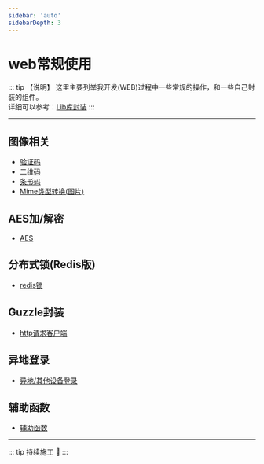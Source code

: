```yaml
---
sidebar: 'auto'
sidebarDepth: 3
---
```


# web常规使用

::: tip 【说明】
这里主要列举我开发(WEB)过程中一些常规的操作，和一些自己封装的组件。\
详细可以参考：[Lib库封装](https://github.com/JerryTZF/hyperf-demo/tree/main/app/Lib)
:::

---

## 图像相关

- [验证码](https://github.com/JerryTZF/hyperf-demo/blob/main/app/Lib/_Image/Captcha.php)
- [二维码](https://github.com/JerryTZF/hyperf-demo/blob/main/app/Lib/_Image/Qrcode.php)
- [条形码](https://github.com/JerryTZF/hyperf-demo/blob/main/app/Lib/_Image/Barcode.php)
- [Mime类型转换(图片)](https://github.com/JerryTZF/hyperf-demo/blob/main/app/Controller/DemoController.php#L136)

## AES加/解密

- [AES](https://github.com/JerryTZF/hyperf-demo/blob/main/app/Lib/_Encrypt/AES.php)

## 分布式锁(Redis版)

- [redis锁](https://github.com/JerryTZF/hyperf-demo/blob/main/app/Lib/_Lock/RedisLock.php)

## Guzzle封装

- [http请求客户端](https://github.com/JerryTZF/hyperf-demo/blob/main/app/Lib/_Guzzle/RequestClient.php)

## 异地登录

- [异地/其他设备登录](https://github.com/JerryTZF/hyperf-demo/blob/main/app/Middleware/CheckTokenMiddleware.php)

## 辅助函数

- [辅助函数](https://learnku.com/docs/laravel/5.8/helpers/3919#introduction)

---

::: tip
持续施工 :construction:
:::